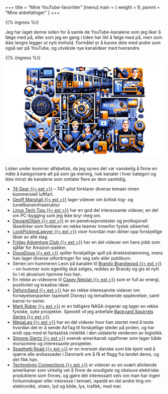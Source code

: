 +++
title = "Mine YouTube-favoritter"
[menu]
main = { weight = 9, parent = "Mine anbefalinger" }
+++

<!-- markdownlint-disable MD033 -->

{{% ingress %}}

Jeg har laget denne siden for å samle de YouTube-kanalene som jeg liker å følge med på, eller som
jeg en gang i tiden har likt å følge med på, men som ikke lengre legger ut nytt innhold. Formålet
er å kunne dele med andre som også ser på YouTube, og utveksle nye kanalideer med hverandre.

{{% /ingress %}}

<div class="container">
  <div class="row">
    <div class="col-12">
      <img src="bilde.png" class="img-fluid" alt="YouTube-favoritter kollasj">
    </div>
  </div>
</div><br>

Listen under kommer alfabetisk, da jeg synes det var vanskelig å finne en måte å kategorisere alt
på som ga mening, nok kanaler i hver kategori og ikke minst de kanalene som omtaler flere av dem
samtidig.

- [74 Gear {{< ext >}}][74gear] – 747-pilot forklarer diverse temaer innen kommersiell luftfart.
- [Geoff Marshall {{< ext >}}][GeoffMarshall] lager videoer om britisk tog- og
tunellbaneinfrastruktur
- [Linus Tech Tips {{< ext >}}][LinusTechTips] har en god del interessante videoer, en del om
PC-bygging som jeg ikke bryr meg om.
- [DeviantOllam {{< ext >}}][DeviantOllam] er en penetrasjonstester og profesjonell låsedirker som
forklarer en rekke teamer innenfor fysisk sikkerhet.
- [LockPickingLawyer {{< ext >}}][LockPickingLawyer] viser hvordan man dirker opp forskjellige låser
av alle slag.
- [Friday Adventure Club {{< ext >}}][FridayAdventureClub] har en del videoer om hans jobb som
sjåfør for Amazon-pakker.
- [DougDoug {{< ext >}}][DougDoug] spiller forskjellige spill på direktestrømming, mens han lager
diverse utfordringer for seg selv eller publikum.
- Serien om hummeren Leon på kanalen til [Brandy Brandwood {{< ext >}}][brandy] – en hummer som
egentlig skal selges, reddes av Brandy og gis et nytt liv i et akvarium hjemme hos han.
- En rekke av videoene til [Casey Neistat {{< ext >}}][casey] som er full av energi, positivitet og
kreative ideer.
- [Defunctland {{< ext >}}][Defunctland] har en rekke interesannte videoer om fornøyelsesparker
(speiselt Disney) og temaliknende opplevelser, samt barne-tv-serier.
- [Mark Rober {{< ext >}}][MarkRober] er en tidligere NASA-ingenør og lager en rekke fysiske, syke
prosjekter. Spesielt vil jeg anbefale
[Backyard Squirrels Series {{< ext >}}][BackyardSquirrelsSeries].
- [MegaLag {{< ext >}}][Megalag] har en del videoer hvor han startet med å teste hvordan det er å
sende AirTag til forskjellige steder på jorden, og har endt opp med et fantastisk innblikk i den
utdaterte verdenen av logistikk.
- [Simone Giertz {{< ext >}}][SimoneGiertz] svensk-amerikansk oppfinner som lager både morsomme og
interessante prosjekter.
- [Spaghetti Road {{< ext >}}][SpaghettiRoad] er en morsom danske som ble kjent ved å spørre alle
ambassader i Danmark om å få et flagg fra landet deres, og det fikk han.
- [Technology Connections {{< ext >}}][TechnologyConnections] er videoer av en svært allvitende
amerikaner som virkelig vet å finne de snodigste og obskure elektriske produktene som finnes, og
gjøre det interessant selv om man har ingen forkunnskaper eller interesse i temaet, ispedd en del
andre ting om elektronikk, strøm, lyd og bilde, lys, trafikk, med mer.

[74gear]: https://www.youtube.com/@74gear
[GeoffMarshall]: https://www.youtube.com/@geofftech2
[LinusTechTips]: https://www.youtube.com/@LinusTechTips
[DeviantOllam]: https://www.youtube.com/@DeviantOllam
[LockPickingLawyer]: https://www.youtube.com/@lockpickinglawyer
[FridayAdventureClub]: https://www.youtube.com/@FridayAdventureClub
[DougDoug]: https://www.youtube.com/@DougDoug
[brandy]: https://www.youtube.com/@Bradybrandwood
[casey]: https://www.youtube.com/@casey
[Defunctland]: https://www.youtube.com/@Defunctland
[MarkRober]: https://www.youtube.com/@MarkRober
[BackyardSquirrelsSeries]: https://www.youtube.com/playlist?list=PLgeXOVaJo_gl1ZIpbYyPRXzQner7-5j5k
[Megalag]: https://www.youtube.com/@MegaLag
[SimoneGiertz]: https://www.youtube.com/@simonegiertz
[SpaghettiRoad]: https://www.youtube.com/@SpaghettiRoad
[TechnologyConnections]: https://www.youtube.com/@TechnologyConnections
